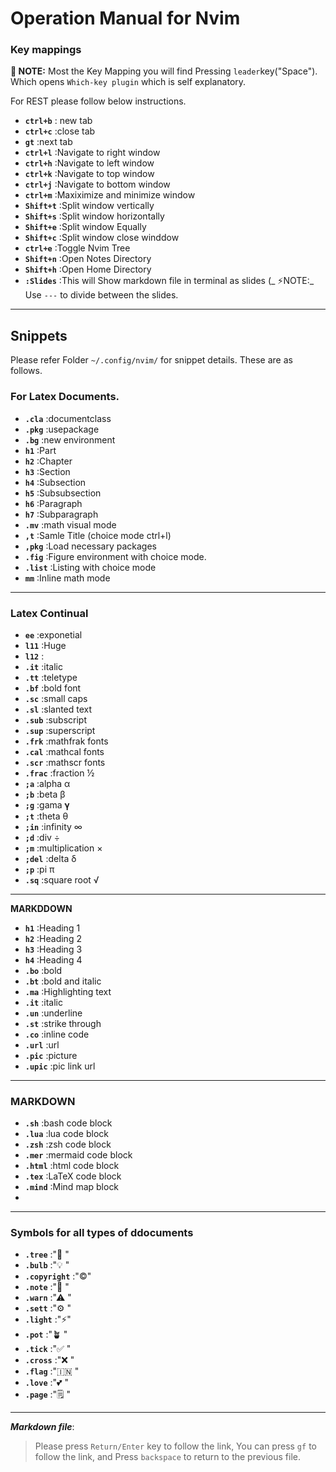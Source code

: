 # Operation Manual  for Nvim

###  Key mappings

**📓 NOTE:** Most the Key Mapping you will find Pressing `leader`key("Space"). Which  opens ``Which-key plugin`` which is  self explanatory.

For REST please follow below instructions.

- **`ctrl+b`**       : new  tab
- **`ctrl+c`**       :close  tab
- **`gt`**           :next tab
- **`ctrl+l`**       :Navigate to  right window
- **`ctrl+h`**       :Navigate to  left window
- **`ctrl+k`**       :Navigate to  top window
- **`ctrl+j`**       :Navigate to  bottom window
- **`ctrl+m`**       :Maxiximize and  minimize window
- **`Shift+t`**      :Split window vertically
- **`Shift+s`**      :Split window horizontally
- **`Shift+e`**      :Split window Equally
- **`Shift+c`**      :Split window close winddow
- **`ctrl+e`**       :Toggle Nvim Tree
- **`Shift+n`**      :Open Notes Directory
- **`Shift+h`**      :Open Home Directory
- **`:Slides`**      :This will Show markdown file in terminal as slides (_ ⚡NOTE:_ Use `---` to divide between  the  slides.
---

##  Snippets
 Please refer Folder `~/.config/nvim/` for snippet details. These are as follows.
 ### **For Latex Documents.**


- **`.cla`**              :documentclass
- **`.pkg`**              :usepackage
- **`.bg`**               :new environment
- **`h1`**               :Part
- **`h2`**               :Chapter
- **`h3`**               :Section
- **`h4`**               :Subsection
- **`h5`**               :Subsubsection
- **`h6`**               :Paragraph
- **`h7`**               :Subparagraph
- **`.mv`**              :math visual mode
- **`,t`**               :Samle Title (choice mode ctrl+l)
- **`,pkg`**             :Load necessary packages
- **`.fig`**             :Figure environment with choice mode.
- **`.list`**            :Listing with choice mode
- **`mm`**               :Inline math mode

---
 ### Latex Continual

 - **`ee`**               :exponetial
 - **`l11`**               :Huge
 - **`l12`**               :
 - **`.it`**               :italic
 - **`.tt`**               :teletype
 - **`.bf`**               :bold font
 - **`.sc`**               :small caps
 - **`.sl`**               :slanted text
 - **`.sub`**              :subscript
 - **`.sup`**              :superscript
 - **`.frk`**              :mathfrak fonts
 - **`.cal`**              :mathcal fonts
 - **`.scr`**              :mathscr fonts
 - **`.frac`**             :fraction ½
 - **`;a`**                :alpha α
 - **`;b`**                :beta β
 - **`;g`**                :gama 𝛄
 - **`;t`**                :theta  θ
 - **`;in`**               :infinity ∞
 - **`;d`**                :div ÷
 - **`;m`**                :multiplication ×
 - **`;del`**              :delta δ
 - **`;p`**                :pi π
 - **`.sq`**               :square root √



---

**MARKDDOWN**
- **`h1`**               :Heading 1   
- **`h2`**               :Heading 2   
- **`h3`**               :Heading 3   
- **`h4`**               :Heading 4   
- **`.bo`**              :bold
- **`.bt`**              :bold  and italic
- **`.ma`**              :Highlighting text
- **`.it`**              :italic
- **`.un`**              :underline
- **`.st`**              :strike through
- **`.co`**              :inline code
- **`.url`**             :url
- **`.pic`**             :picture
- **`.upic`**            :pic link url

---

### MARKDOWN 

- **`.sh`**              :bash code block
- **`.lua`**             :lua  code block
- **`.zsh`**             :zsh code  block
- **`.mer`**             :mermaid code block
- **`.html`**            :html code block
- **`.tex`**             :LaTeX code block
- **`.mind`**            :Mind map block
- 
---

### Symbols  for all types of ddocuments

- **`.tree`**            :"🌲 "
- **`.bulb`**            :"💡 "
- **`.copyright`**       :"©"
- **`.note`**            :"📓 "
- **`.warn`**            :"⚠ "
- **`.sett`**            :"⚙ "
- **`.light`**           :"⚡"
- **`.pot`**             :"🪴 "
- **`.tick`**            :"✅ "
- **`.cross`**           :"❌ "
- **`.flag`**            :"🇮🇳   "
- **`.love`**            :"💕  "
- **`.page`**            :"🗒️  "

---

**_Markdown file_**:    
  > Please press `Return/Enter` key to follow the link, You can press `gf` to  follow the link,
  > and Press `backspace` to return to the previous file.   


